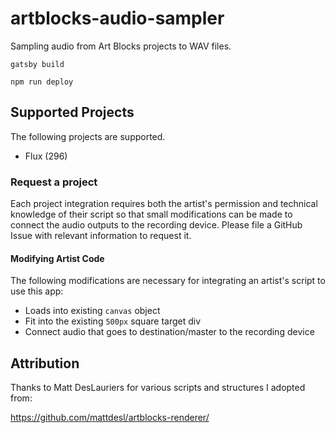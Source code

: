 # artblocks-audio-sampler
Sampling audio from Art Blocks projects to WAV files.

`gatsby build`

`npm run deploy`

## Supported Projects

The following projects are supported.

- Flux (296)

### Request a project

Each project integration requires both the artist's permission and technical knowledge of their script so that small modifications can be made to connect the audio outputs to the recording device. Please file a GitHub Issue with relevant information to request it.

#### Modifying Artist Code

The following modifications are necessary for integrating an artist's script to use this app:

- Loads into existing `canvas` object
- Fit into the existing `500px` square target div
- Connect audio that goes to destination/master to the recording device

## Attribution

Thanks to Matt DesLauriers for various scripts and structures I adopted from:

https://github.com/mattdesl/artblocks-renderer/